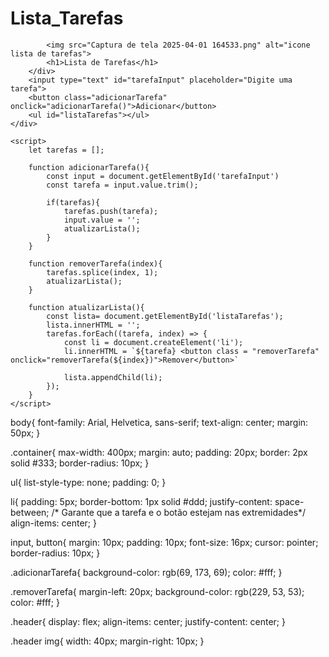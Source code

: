# Lista_Tarefas

<!DOCTYPE html>
<html lang="pt-BR">
<head>
    <meta charset="UTF-8">
    <meta name="viewport" content="width=device-width, initial-scale=1.0">
    <title> Lista de Tarefa</title>
    <link rel="stylesheet" href="./style.css">
</head>
<body>
    <div class="container">
        <div class="header">
        
            <img src="Captura de tela 2025-04-01 164533.png" alt="icone lista de tarefas">
            <h1>Lista de Tarefas</h1>
        </div>
        <input type="text" id="tarefaInput" placeholder="Digite uma tarefa">
        <button class="adicionarTarefa" onclick="adicionarTarefa()">Adicionar</button>
        <ul id="listaTarefas"></ul>
    </div>
    
    <script>
        let tarefas = [];

        function adicionarTarefa(){
            const input = document.getElementById('tarefaInput')
            const tarefa = input.value.trim();

            if(tarefas){
                tarefas.push(tarefa);
                input.value = '';
                atualizarLista();
            }
        }

        function removerTarefa(index){
            tarefas.splice(index, 1);
            atualizarLista();
        }

        function atualizarLista(){
            const lista= document.getElementById('listaTarefas');
            lista.innerHTML = '';
            tarefas.forEach((tarefa, index) => {
                const li = document.createElement('li');
                li.innerHTML = `${tarefa} <button class = "removerTarefa" onclick="removerTarefa(${index})">Remover</button>`

                lista.appendChild(li);
            });
        }
    </script>
</body>
</html>

body{
    font-family: Arial, Helvetica, sans-serif;
    text-align: center;
    margin: 50px;
}

.container{
    max-width: 400px;
    margin: auto;
    padding: 20px;
    border: 2px solid #333;
    border-radius: 10px;
}

ul{
    list-style-type: none;
    padding: 0;
}

li{
    padding: 5px;
    border-bottom: 1px solid #ddd;
    justify-content: space-between; /* Garante que a tarefa e o botão estejam nas extremidades*/
    align-items: center;
}

input, button{
    margin: 10px;
    padding: 10px;
    font-size: 16px;
    cursor: pointer;
    border-radius: 10px;
}

.adicionarTarefa{
    background-color: rgb(69, 173, 69);
    color: #fff;
}

.removerTarefa{
    margin-left: 20px;
    background-color: rgb(229, 53, 53);
    color: #fff;
}

.header{
    display: flex;
    align-items: center;
    justify-content: center;
}

.header img{
    width: 40px;
    margin-right: 10px;
}
